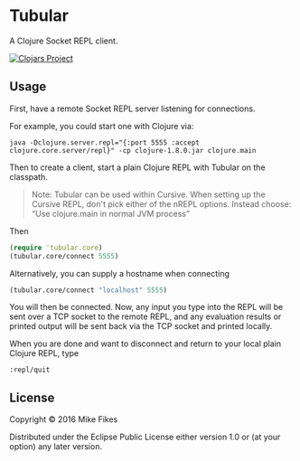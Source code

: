 # Tubular

A Clojure Socket REPL client.

[![Clojars Project](https://img.shields.io/clojars/v/tubular.svg)](https://clojars.org/tubular)

## Usage

First, have a remote Socket REPL server listening for connections.

For example, you could start one with Clojure via:

```
java -Dclojure.server.repl="{:port 5555 :accept clojure.core.server/repl}" -cp clojure-1.8.0.jar clojure.main
```

Then to create a client, start a plain Clojure REPL with Tubular on the classpath.

> Note: Tubular can be used within Cursive. When setting up the Cursive REPL, don't pick either of the nREPL options. Instead choose: “Use clojure.main in normal JVM process”

Then

```clojure
(require 'tubular.core)
(tubular.core/connect 5555)
```

Alternatively, you can supply a hostname when connecting

```clojure
(tubular.core/connect "localhost" 5555)
```

You will then be connected. Now, any input you type into the REPL will be sent over a TCP socket to the remote REPL, and any evaluation results or printed output will be sent back via the TCP socket and printed locally.

When you are done and want to disconnect and return to your local plain Clojure REPL, type

```
:repl/quit
```

## License

Copyright © 2016 Mike Fikes

Distributed under the Eclipse Public License either version 1.0 or (at
your option) any later version.
